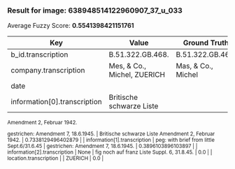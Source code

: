 ### Result for image: 638948514122960907_37_u_033
Average Fuzzy Score: **0.5541398421151761**
<small>

| Key | Value | Ground Truth | Score |
| --- | --- | --- | --- |
| b_id.transcription | B.51.322.GB.468. | B.51.322.GB.468. | 1.0 |
| company.transcription | Mes, & Co., Michel, ZUERICH | Mas, & Co., Michel | 0.7555555555555555 |
| date |  |  | 1.0 |
| information[0].transcription | Britische schwarze Liste
Amendment 2, Februar 1942.

gestrichen:
Amendment 7, 18.6.1945. | Britische schwarze Liste
Amendment 2, Februar 1942. | 0.7338129496402879 |
| information[1].transcription | peg: with brief from little Sept.6/31.6.45 | gestrichen:
Amendment 7, 18.6.1945. | 0.3896103896103897 |
| information[2].transcription | None | fig noch auf franz Liste Suppl. 6, 31.8.45. | 0.0 |
| location.transcription |  | ZUERICH | 0.0 |

</small>
